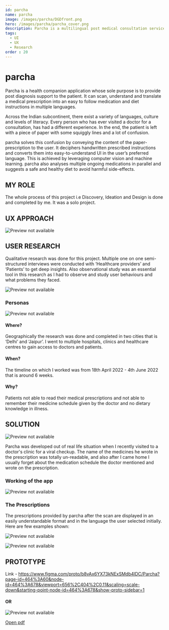 ```yaml
---
id: parcha
name: parcha
image: /images/parcha/DGDfront.png
hero: /images/parcha/parcha_cover.png
description: Parcha is a multilingual post medical consultation service.
tags:
  - UI
  - UX
  - Research
order : 20
---
```


# parcha

Parcha is a health companion application whose sole purpose is to provide post diagnosis support to the patient. It can scan, understand and translate a medical prescription into an easy to follow medication and diet instructions in multiple languages.

Across the Indian subcontinent, there exist a variety of languages, culture and levels of literacy. Every person who has ever visited a doctor for a consultation, has had a different experience. In the end, the patient is left with a piece of paper with some squiggly lines and a lot of confusion.

parcha solves this confusion by conveying the content of the paper-prescription to the user. It deciphers handwritten prescribed instructions and converts them into easy-to-understand UI in the user’s preferred language. This is achieved by leveraging computer vision and machine learning. parcha also analyses multiple ongoing medications in parallel and suggests a safe and healthy diet to avoid harmful side-effects.

## MY ROLE

The whole process of this project i.e Discovery, Ideation and Design is done and completed by me. It was a solo project.

## UX APPROACH

![Preview not available](/images/parcha/user-centered.png)

## USER RESEARCH

Qualitative research was done for this project. Multiple one on one semi-structured interviews were conducted with ‘Healthcare providers’ and ‘Patients’ to get deep insights. Also observational study was an essential tool in this research as I had to observe and study user behaviours and what problems they faced.

![Preview not available](/images/parcha/miro.jpg)

### Personas

![Preview not available](/images/parcha/persona.png)

#### Where?

Geographically the research was done and completed in two cities that is ‘Delhi’ and ‘Jaipur’. I went to multiple hospitals, clinics and healthcare centres to gain access to doctors and patients.

<!-- "Insert an image of the geaographical order" -->

#### When?

The timeline on which I worked was from 18th April 2022 - 4th June 2022 that is around 6 weeks.

#### Why?

Patients not able to read their medical prescriptions and not able to remember their medicine schedule given by the doctor and no dietary knowledge in illness.

## SOLUTION

![Preview not available](/images/parcha/Parcha.png "scan prescription")

Parcha was developed out of real life situation when I recently visited to a doctor's clinic for a viral checkup. The name of the medicines he wrote in the prescription was totally un-readable, and also after I came home I usually forget about the medication schedule the doctor mentioned and wrote on the prescription.

### Working of the app


![Preview not available](/images/parcha/scanhand.png)




### The Prescriptions

The prescriptions provided by parcha after the scan are displayed in an easily understandable format and in the language the user selected initially. Here are few examples shown:

![Preview not available](/images/parcha/scanhand-2.png)

![Preview not available](/images/parcha/prescriptions.png)

## PROTOTYPE

Link - https://www.figma.com/proto/b8vAx6YX73kNExSMdb4lDC/Parcha?page-id=464%3A60&node-id=464%3A678&viewport=656%2C404%2C0.11&scaling=scale-down&starting-point-node-id=464%3A678&show-proto-sidebar=1

#### OR


![Preview not available](/images/parcha/Prototype.png)

[Open pdf](/pdf/Parcha.pdf)

